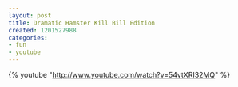 ```yaml
---
layout: post
title: Dramatic Hamster Kill Bill Edition
created: 1201527988
categories:
- fun
- youtube
---
```

{% youtube "http://www.youtube.com/watch?v=54vtXRI32MQ" %}
